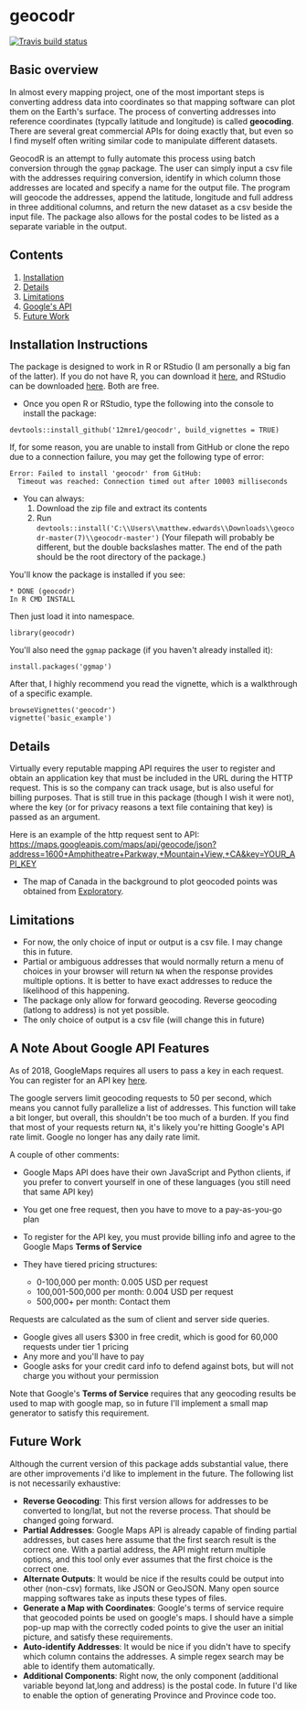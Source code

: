 

# geocodr
<!-- badges: start -->
[![Travis build status](https://travis-ci.org/12mre1/geocodr.svg?branch=master)](https://travis-ci.org/12mre1/geocodr)
<!-- badges: end -->
## Basic overview
In almost every mapping project, one of the most important steps is converting address data into coordinates 
so that mapping software can plot them on the Earth's surface. The process of converting addresses into reference
coordinates (typcally latitude and longitude) is called __geocoding__. There are several great commercial APIs for 
doing exactly that, but even so I find myself often writing similar code to manipulate different datasets.

  GeocodR is an attempt to fully automate this process using batch conversion through the `ggmap` package. The user
 can simply input a csv file with the addresses requiring conversion, identify in which column those addresses
 are located and specify a name for the output file. The program will geocode the addresses, append the latitude, longitude and full address in three additional columns, and return the new dataset as a csv beside the input file. The package also allows for the postal codes to be listed as a separate variable in the output.
 
## Contents
1. [Installation](#Installation-Instructions)
2. [Details](#Details)
3. [Limitations](#Limitations)
4. [Google's API](#A-Note-About-Google-API-Features)
5. [Future Work](#Future-Work)

## Installation Instructions
The package is designed to work in R or RStudio (I am personally a big fan of the latter). If you do not have R, you can download it [here](https://www.r-project.org/), and RStudio can be downloaded [here](https://www.rstudio.com/products/rstudio/). Both are free.

- Once you open R or RStudio, type the following into the console to install the package:
```
devtools::install_github('12mre1/geocodr', build_vignettes = TRUE)
```
If, for some reason, you are unable to install from GitHub or clone the repo due to a connection failure, you may get the following type of error:
```
Error: Failed to install 'geocodr' from GitHub:
  Timeout was reached: Connection timed out after 10003 milliseconds
```
- You can always:
    1. Download the zip file and extract its contents
    2. Run `devtools::install('C:\\Users\\matthew.edwards\\Downloads\\geocodr-master(7)\\geocodr-master')`
        (Your filepath will probably be different, but the double backslashes matter. The end of the path
        should be the root directory of the package.)

You'll know the package is installed if you see:
```
* DONE (geocodr)
In R CMD INSTALL
```
Then just load it into namespace.
```
library(geocodr)
```
You'll also need the `ggmap` package (if you haven't already installed it):
```
install.packages('ggmap')
```
After that, I highly recommend you read the vignette, which is a walkthrough of a specific example.
```
browseVignettes('geocodr')
vignette('basic_example')
```
## Details
 
 Virtually every reputable mapping API requires the user to register and obtain an application key that must
 be included in the URL during the HTTP request. This is so the company can track usage, but is also useful 
 for billing purposes. That is still true in this package (though I wish it were not), where the key (or for 
 privacy reasons a text file containing that key) is passed as an argument.
 
 Here is an example of the http request sent to API: </br>
 https://maps.googleapis.com/maps/api/geocode/json?address=1600+Amphitheatre+Parkway,+Mountain+View,+CA&key=YOUR_API_KEY
 
 - The map of Canada in the background to plot geocoded points was obtained from [Exploratory](https://exploratory.io/map).

## Limitations
- For now, the only choice of input or output is a csv file. I may change this in future.
- Partial or ambiguous addresses that would normally return a menu of choices in your browser will 
return `NA` when the response provides multiple options. It is better to have exact addresses to reduce the likelihood of this 
happening.
- The package only allow for forward geocoding. Reverse geocoding (latlong to address) is not yet possible.
- The only choice of output is a csv file (will change this in future)

## A Note About Google API Features
As of 2018, GoogleMaps requires all users to pass a key in each request. You can register for an API key 
[here](https://developers.google.com/maps/documentation/geocoding/start).

The google servers limit geocoding requests to 50 per second, which means you cannot fully parallelize a 
list of addresses. This function will take a bit longer, but overall, this shouldn't be too much of
a burden. If you find that most of your requests return `NA`, it's likely you're hitting Google's
API rate limit. Google no longer has any daily rate limit.

A couple of other comments:
- Google Maps API does have their own JavaScript and Python clients, if you prefer to convert yourself in one of 
these languages (you still need that same API key)

- You get one free request, then you have to move to a pay-as-you-go plan

- To register for the API key, you must provide billing info and agree to the Google Maps 
__Terms of Service__

- They have tiered pricing structures:
    - 0-100,000 per month: 0.005 USD per request
    - 100,001-500,000 per month: 0.004 USD per request
    - 500,000+ per month: Contact them
    
 Requests are calculated as the sum of client and server side queries.
 - Google gives all users $300 in free credit, which is good for 60,000 requests under tier 1 pricing
 - Any more and you'll have to pay
 - Google asks for your credit card info to defend against bots, but will not charge you without your permission
 
 Note that Google's __Terms of Service__ requires that any geocoding results be used to map with google map, 
 so in future I'll implement a small map generator to satisfy this requirement.


## Future Work

Although the current version of this package adds substantial value, there are other improvements i'd like to 
implement in the future. The following list is not necessarily exhaustive:
 - __Reverse Geocoding__: This first version allows for addresses to be converted to long/lat, but not the 
 reverse process. That should be changed going forward.
 - __Partial Addresses__: Google Maps API is already capable of finding partial addresses, but cases here assume
 that the first search result is the correct one. With a partial address, the API might return multiple options, 
 and this tool only ever assumes that the first choice is the correct one.
 - __Alternate Outputs__: It would be nice if the results could be output into other (non-csv) formats, like
 JSON or GeoJSON. Many open source mapping softwares take as inputs these types of files.
 - __Generate a Map with Coordinates__: Google's terms of service require that geocoded points be used on google's 
 maps. I should have a simple pop-up map with the correctly coded points to give the user an initial picture, and
 satisfy these requirements.
 - __Auto-identify Addresses__: It would be nice if you didn't have to specify which column contains the addresses.
 A simple regex search may be able to identify them automatically.
 - __Additional Components__: Right now, the only component (additional variable beyond lat,long and address) is the postal code. In future I'd like to enable the option of generating Province and Province code too.



